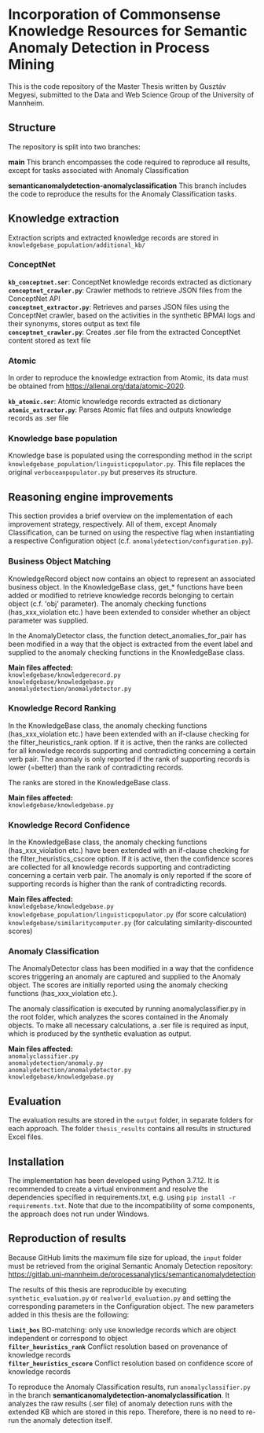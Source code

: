 # Incorporation of Commonsense Knowledge Resources for Semantic Anomaly Detection in Process Mining

This is the code repository of the Master Thesis written by Gusztáv Megyesi, submitted to the Data and Web Science Group of the University of Mannheim.

## Structure

The repository is split into two branches:

<b>main</b> This branch encompasses the code required to reproduce all results, except for tasks associated with Anomaly Classification

<b>semanticanomalydetection-anomalyclassification</b> This branch includes the code to reproduce the results for the Anomaly Classification tasks.

## Knowledge extraction

Extraction scripts and extracted knowledge records are stored in `knowledgebase_population/additional_kb/`

### ConceptNet

<b>`kb_conceptnet.ser`</b>: ConceptNet knowledge records extracted as dictionary<br>
<b>`conceptnet_crawler.py`</b>: Crawler methods to retrieve JSON files from the ConceptNet API<br>
<b>`conceptnet_extractor.py`</b>: Retrieves and parses JSON files using the ConceptNet crawler, based on the activities in the synthetic BPMAI logs and their synonyms, stores output as text file<br>
<b>`conceptnet_crawler.py`</b>: Creates .ser file from the extracted ConceptNet content stored as text file<br>

### Atomic

In order to reproduce the knowledge extraction from Atomic, its data must be obtained from https://allenai.org/data/atomic-2020.

<b>`kb_atomic.ser`</b>: Atomic knowledge records extracted as dictionary<br>
<b>`atomic_extractor.py`</b>: Parses Atomic flat files and outputs knowledge records as .ser file

### Knowledge base population

Knowledge base is populated using the corresponding method in the script `knowledgebase_population/linguisticpopulator.py`. This file replaces the original `verboceanpopulator.py` but preserves its structure.

## Reasoning engine improvements

This section provides a brief overview on the implementation of each improvement strategy, respectively. All of them, except Anomaly Classification, can be turned on using the respective flag when instantiating a respective Configuration object (c.f. `anomalydetection/configuration.py`).

### Business Object Matching

KnowledgeRecord object now contains an object to represent an associated business object. In the KnowledgeBase class, get_* functions have been added or modified to retrieve knowledge records belonging to certain object (c.f. 'obj' parameter). The anomaly checking functions (has_xxx_violation etc.) have been extended to consider whether an object parameter was supplied.

In the AnomalyDetector class, the function detect_anomalies_for_pair has been modified in a way that the object is extracted from the event label and supplied to the anomaly checking functions in the KnowledgeBase class.

<b>Main files affected:</b><br>
`knowledgebase/knowledgerecord.py`<br>
`knowledgebase/knowledgebase.py`<br>
`anomalydetection/anomalydetector.py`

### Knowledge Record Ranking

In the KnowledgeBase class, the anomaly checking functions (has_xxx_violation etc.) have been extended with an if-clause checking for the filter_heuristics_rank option. If it is active, then the ranks are collected for all knowledge records supporting and contradicting concerning a certain verb pair. The anomaly is only reported if the rank of supporting records is lower (=better) than the rank of contradicting records.

The ranks are stored in the KnowledgeBase class.

<b>Main files affected:</b><br>
`knowledgebase/knowledgebase.py`<br>

### Knowledge Record Confidence

In the KnowledgeBase class, the anomaly checking functions (has_xxx_violation etc.) have been extended with an if-clause checking for the filter_heuristics_cscore option. If it is active, then the confidence scores are collected for all knowledge records supporting and contradicting concerning a certain verb pair. The anomaly is only reported if the score of supporting records is higher than the rank of contradicting records.

<b>Main files affected:</b><br>
`knowledgebase/knowledgebase.py`<br>
`knowledgebase_population/linguisticpopulator.py` (for score calculation)<br>
`knowledgebase/similaritycomputer.py` (for calculating similarity-discounted scores)

### Anomaly Classification

The AnomalyDetector class has been modified in a way that the confidence scores triggering an anomaly are captured and supplied to the Anomaly object. The scores are initially reported using the anomaly checking functions (has_xxx_violation etc.).

The anomaly classification is executed by running anomalyclassifier.py in the root folder, which analyzes the scores contained in the Anomaly objects. To make all necessary calculations, a .ser file is required as input, which is produced by the synthetic evaluation as output.

<b>Main files affected:</b><br>
`anomalyclassifier.py`<br>
`anomalydetection/anomaly.py`<br>
`anomalydetection/anomalydetector.py`<br>
`knowledgebase/knowledgebase.py`<br>

## Evaluation

The evaluation results are stored in the `output` folder, in separate folders for each approach. The folder `thesis_results` contains all results in structured Excel files.

## Installation

The implementation has been developed using Python 3.7.12. It is recommended to create a virtual environment and resolve the dependencies specified in requirements.txt, e.g. using `pip install -r requirements.txt`. Note that due to the incompatibility of some components, the approach does not run under Windows.

## Reproduction of results

Because GitHub limits the maximum file size for upload, the `input` folder must be retrieved from the original Semantic Anomaly Detection repository: https://gitlab.uni-mannheim.de/processanalytics/semanticanomalydetection

The results of this thesis are reproducible by executing `synthetic_evaluation.py` or `realworld_evaluation.py` and setting the corresponding parameters in the Configuration object. The new parameters added in this thesis are the following:

<b>`limit_bos`</b> BO-matching: only use knowledge records which are object independent or correspond to object<br>
<b>`filter_heuristics_rank`</b> Conflict resolution based on provenance of knowledge records<br>
<b>`filter_heuristics_cscore`</b> Conflict resolution based on confidence score of knowledge records<br>

To reproduce the Anomaly Classification results, run `anomalyclassifier.py` in the branch <b>semanticanomalydetection-anomalyclassification</b>. It analyzes the raw results (.ser file) of anomaly detection runs with the extended KB which are stored in this repo. Therefore, there is no need to re-run the anomaly detection itself.
